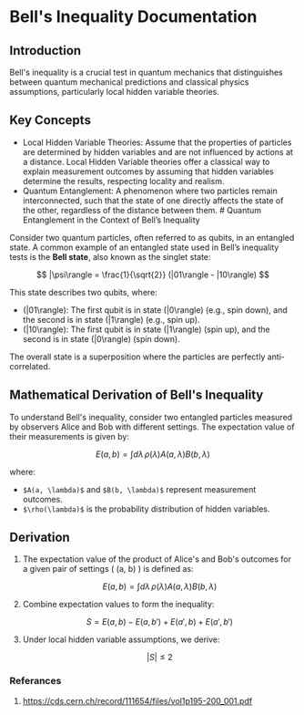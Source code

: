 # Bell's Inequality Documentation

## Introduction
Bell's inequality is a crucial test in quantum mechanics that distinguishes between quantum mechanical predictions and classical physics assumptions, particularly local hidden variable theories.

## Key Concepts
- Local Hidden Variable Theories: Assume that the properties of particles are determined by hidden variables and are not influenced by actions at a distance. Local Hidden Variable   theories offer a classical way to explain measurement outcomes by assuming that hidden variables determine the results, respecting locality and realism.
- Quantum Entanglement: A phenomenon where two particles remain interconnected, such that the state of one directly affects the state of the other, regardless of the distance between them. # Quantum Entanglement in the Context of Bell’s Inequality

Consider two quantum particles, often referred to as qubits, in an entangled state. A common example of an entangled state used in Bell’s inequality tests is the **Bell state**, also known as the singlet state:

$$
|\psi\rangle = \frac{1}{\sqrt{2}} (|01\rangle - |10\rangle)
$$

This state describes two qubits, where:
- \(|01\rangle\): The first qubit is in state \(|0\rangle\) (e.g., spin down), and the second is in state \(|1\rangle\) (e.g., spin up).
- \(|10\rangle\): The first qubit is in state \(|1\rangle\) (spin up), and the second is in state \(|0\rangle\) (spin down).

The overall state is a superposition where the particles are perfectly anti-correlated.

## Mathematical Derivation of Bell's Inequality

To understand Bell's inequality, consider two entangled particles measured by observers Alice and Bob with different settings. The expectation value of their measurements is given by:

$$ E(a, b) = \int d\lambda \, \rho(\lambda) A(a, \lambda) B(b, \lambda) $$

where:
- `$A(a, \lambda)$` and `$B(b, \lambda)$` represent measurement outcomes.
- `$\rho(\lambda)$` is the probability distribution of hidden variables.

## Derivation

1. The expectation value of the product of Alice's and Bob's outcomes for a given pair of settings \( (a, b) \) is defined as:

   $$
   E(a, b) = \int d\lambda \, \rho(\lambda) A(a, \lambda) B(b, \lambda)
   $$

2. Combine expectation values to form the inequality:

   $$
   S = E(a, b) - E(a, b') + E(a', b) + E(a', b')
   $$

3. Under local hidden variable assumptions, we derive:

   $$
   |S| \leq 2
   $$


### Referances 
1. https://cds.cern.ch/record/111654/files/vol1p195-200_001.pdf
